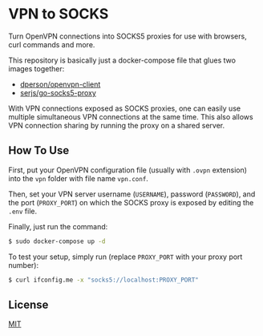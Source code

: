 # VPN to SOCKS

Turn OpenVPN connections into SOCKS5 proxies for use with browsers, curl commands and more.

This repository is basically just a docker-compose file that glues two images together:

- [dperson/openvpn-client](https://hub.docker.com/r/dperson/openvpn-client)
- [serjs/go-socks5-proxy](https://hub.docker.com/r/serjs/go-socks5-proxy)

With VPN connections exposed as SOCKS proxies, one can easily use multiple simultaneous VPN connections at the same time. This also allows VPN connection sharing by running the proxy on a shared server.

## How To Use

First, put your OpenVPN configuration file (usually with `.ovpn` extension) into the `vpn` folder with file name `vpn.conf`.

Then, set your VPN server username (`USERNAME`), password (`PASSWORD`), and the port (`PROXY_PORT`) on which the SOCKS proxy is exposed by editing the `.env` file.

Finally, just run the command:

```sh
$ sudo docker-compose up -d
```

To test your setup, simply run (replace `PROXY_PORT` with your proxy port number):

```sh
$ curl ifconfig.me -x "socks5://localhost:PROXY_PORT"
```

## License

[MIT](./LICENSE)
